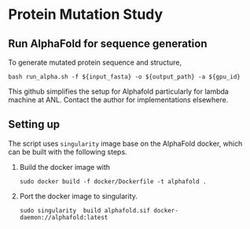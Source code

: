 # Protein Mutation Study



## Run AlphaFold for sequence generation 
To generate mutated protein sequence and structure, 


```
bash run_alpha.sh -f ${input_fasta} -o ${output_path} -a ${gpu_id} 
```

This github simplifies the setup for Alphafold particularly for lambda machine at ANL. Contact the author 
for implementations elsewhere.  


## Setting up
The script uses `singularity` image base on the AlphaFold docker, which can be built with 
the following steps. 

1. Build the docker image with 
    ```
    sudo docker build -f docker/Dockerfile -t alphafold .
    ```
2. Port the docker image to singularity. 
    ```
    sudo singularity  build alphafold.sif docker-daemon://alphafold:latest
    ```
